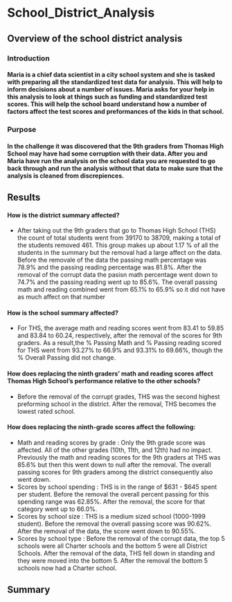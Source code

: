 # School_District_Analysis
## Overview of the school district analysis
### Introduction
#### Maria is a chief data scientist in a city school system and she is tasked with preparing all the standardized test data for analysis. This will help to inform decisions about a number of issues. Maria asks for your help in this analysis to look at things such as funding and standardized test scores. This will help the school board understand how a number of factors affect the test scores and preformances of the kids in that school.
### Purpose
#### In the challenge it was discovered that the 9th graders from Thomas High School may have had some corruption with their data. After you and Maria have run the analysis on the school data you are requested to go back through and run the analysis without that data to  make sure that the analysis is cleaned from discrepiences.
## Results
#### How is the district summary affected?
* After taking out the 9th graders that go to Thomas High School (THS) the count of total students went from 39170 to 38709, making a total of the students removed 461. This group makes up about 1.17 % of all the students in the summary but the removal had a large affect on the data. Before the removale of the data the passing math percentage was 78.9% and the passing reading percentage was 81.8%. After the removal of the corrupt data the pasisn math percentage went down to 74.7% and the passing reading went up to 85.6%. The overall passing math and reading combined went from 65.1% to 65.9% so it did not have as much affect on that number
#### How is the school summary affected?
* For THS, the average math and reading scores went from 83.41 to 59.85 and 83.84 to 60.24, respectively, after the removal of the scores for 9th graders. As a result,the % Passing Math and % Passing reading scored for THS went from 93.27% to 66.9% and 93.31% to 69.66%, though the % Overall Passing did not change.
#### How does replacing the ninth graders’ math and reading scores affect Thomas High School’s performance relative to the other schools?
* Before the removal of the corrupt grades, THS was the second highest preforming school in the district. After the removal, THS becomes the lowest rated school.
#### How does replacing the ninth-grade scores affect the following:
* Math and reading scores by grade : Only the 9th grade score was affected. All of the other grades (10th, 11th, and 12th) had no impact. Previously the math and reading scores for the 9th graders at THS was 85.6% but then this went down to null after the removal. The overall passing scores for 9th graders among the district consequently also went down.
* Scores by school spending : THS is in the range of $631 - $645 spent per student. Before the removal the overall percent passing for this spending range was 62.85%. After the removal, the score for that category went up to 66.0%.
* Scores by school size : THS is a medium sized school (1000-1999 student). Before the removal the overall passing score was 90.62%. After the removal of the data, the score went down to 90.55%.
* Scores by school type : Before the removal of the corrupt data, the top 5 schools were all Charter schools and the bottom 5 were all District Schools. After the removal of the data, THS fell down in standing and they were moved into the bottom 5. After the removal the bottom 5 schools now had a Charter school. 
## Summary

